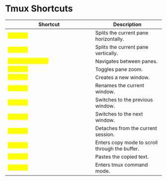 # Tmux Shortcuts

<table><thead><tr><th width="266">Shortcut</th><th>Description</th></tr></thead><tbody><tr><td><mark style="color:yellow;"><code>Ctrl+b "</code></td><td>Splits the current pane horizontally.</td></tr><tr><td><mark style="color:yellow;"><code>Ctrl+b %</code></td><td>Splits the current pane vertically.</td></tr><tr><td><mark style="color:yellow;"><code>Ctrl+b arrow key</code></td><td>Navigates between panes.</td></tr><tr><td><mark style="color:yellow;"><code>Ctrl+b z</code></td><td>Toggles pane zoom.</td></tr><tr><td><mark style="color:yellow;"><code>Ctrl+b c</code></td><td>Creates a new window.</td></tr><tr><td><mark style="color:yellow;"><code>Ctrl+b ,</code></td><td>Renames the current window.</td></tr><tr><td><mark style="color:yellow;"><code>Ctrl+b p</code></td><td>Switches to the previous window.</td></tr><tr><td><mark style="color:yellow;"><code>Ctrl+b n</code></td><td>Switches to the next window.</td></tr><tr><td><mark style="color:yellow;"><code>Ctrl+b d</code></td><td>Detaches from the current session.</td></tr><tr><td><mark style="color:yellow;"><code>Ctrl+b [</code></td><td>Enters copy mode to scroll through the buffer.</td></tr><tr><td><mark style="color:yellow;"><code>Ctrl+b ]</code></td><td>Pastes the copied text.</td></tr><tr><td><mark style="color:yellow;"><code>Ctrl+b :</code></td><td>Enters tmux command mode.</td></tr></tbody></table>
